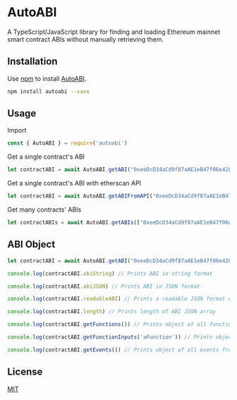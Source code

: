 # AutoABI

A TypeScript/JavaScript library for finding and loading Ethereum mainnet smart contract ABIs without manually retrieving them.

## Installation

Use [npm](https://www.npmjs.com/) to install [AutoABI](https://www.npmjs.com/package/autoabi).

```bash
npm install autoabi --save
```

## Usage

Import
```Node.js
const { AutoABI } = require('autoabi')
```

Get a single contract's ABI
```Node.js
let contractABI = await AutoABI.getABI("0xeeDcD34aCd9f87aAE1eB47f06e42868E81ad2924") // returns ABI object
```

Get a single contract's ABI with etherscan API
```Node.js
let contractABI = await AutoABI.getABIFromAPI("0xeeDcD34aCd9f87aAE1eB47f06e42868E81ad2924") // returns ABI object
```

Get many contracts' ABIs
```Node.js
let contractABIs = await AutoABI.getABIs(["0xeeDcD34aCd9f87aAE1eB47f06e42868E81ad2924", "0xfb6916095ca1df60bb79ce92ce3ea74c37c5d359"]) // returns array of ABI objects
```

## ABI Object

```Node.js
let contractABI = await AutoABI.getABI("0xeeDcD34aCd9f87aAE1eB47f06e42868E81ad2924")

console.log(contractABI.abiString) // Prints ABI in string format

console.log(contractABI.abiJSON) // Prints ABI in JSON format

console.log(contractABI.readableABI) // Prints a readable JSON format of ABI

console.log(contractABI.length) // Prints length of ABI JSON array

console.log(contractABI.getFunctions()) // Prints object of all functions from ABI

console.log(contractABI.getFunctionInputs('aFunction')) // Prints object of inputs required for 'aFunction'

console.log(contractABI.getEvents()) // Prints object of all events from ABI
```

## License
[MIT](https://choosealicense.com/licenses/mit/)
